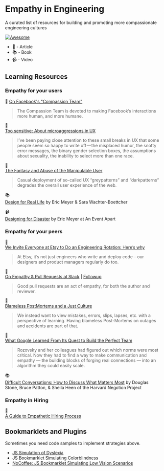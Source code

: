 # Empathy in Engineering
A curated list of resources for building and promoting more compassionate engineering cultures

[![Awesome](https://cdn.rawgit.com/sindresorhus/awesome/d7305f38d29fed78fa85652e3a63e154dd8e8829/media/badge.svg)](https://github.com/sindresorhus/awesome)

- 📰 - Article
- 📚  - Book
- 📹 - Video

## Learning Resources

### Empathy for your users

📰 
[On Facebook's "Compassion Team"](http://www.nytimes.com/2016/03/13/fashion/facebook-breakup-compassion-team.html?_r=0)

> The Compassion Team is devoted to making Facebook’s interactions more human, and more humane.

📰  
[Too sensitive: About microaggressions in UX](https://medium.com/@sara_ann_marie/too-sensitive-9752a86a8382)

> I’ve been paying close attention to these small breaks in UX that some people seem so happy to write off — the misplaced humor, the snotty error messages, the binary gender selection boxes, the assumptions about sexuality, the inability to select more than one race.

📰  
[The Fantasy and Abuse of the Manipulable User](https://modelviewculture.com/pieces/the-fantasy-and-abuse-of-the-manipulable-user)

> Casual deployment of so-called UX “greypatterns” and “darkpatterns” degrades the overall user experience of the web.

📚  
[Design for Real Life](https://abookapart.com/products/design-for-real-life) by Eric Meyer & Sara Wachter-Boettcher

📹  
[Designing for Disaster](https://vimeo.com/148927676) by Eric Meyer at An Event Apart

### Empathy for your peers

📰  
[We Invite Everyone at Etsy to Do an Engineering Rotation: Here’s why](https://codeascraft.com/2014/12/22/engineering-rotation/)

> At Etsy, it’s not just engineers who write and deploy code – our designers and product managers regularly do too.

📰  
[On Empathy & Pull Requests at Slack](https://slack.engineering/on-empathy-pull-requests-979e4257d158) | [Followup](https://slack.engineering/how-about-code-reviews-2695fb10d034)

> Good pull requests are an act of empathy, for both the author and reviewer.

📰  
[Blameless PostMortems and a Just Culture](https://codeascraft.com/2012/05/22/blameless-postmortems/)

> We instead want to view mistakes, errors, slips, lapses, etc. with a perspective of learning. Having blameless Post-Mortems on outages and accidents are part of that.

📰  
[What Google Learned From Its Quest to Build the Perfect Team](http://www.nytimes.com/2016/02/28/magazine/what-google-learned-from-its-quest-to-build-the-perfect-team.html)

> Rozovsky and her colleagues had figured out which norms were most critical. Now they had to find a way to make communication and empathy — the building blocks of forging real connections — into an algorithm they could easily scale.

📚  
[Difficult Conversations: How to Discuss What Matters Most](http://smile.amazon.com/gp/product/B004CR6ALA/) by Douglas Stone, Bruce Patton, & Sheila Heen of the Harvard Negotion Project


### Empathy in Hiring

📰  
[A Guide to Empathetic Hiring Process](https://medium.com/@fox/a-guide-to-empathetic-hiring-processes-c11c7ce0cd49#.2lp0a0phu)


## Bookmarklets and Plugins

Sometimes you need code samples to implement strategies above. 

- [JS Simulation of Dyslexia](http://geon.github.io/programming/2016/03/03/dsxyliea)
- [JS Bookmarklet Simulating Colorblindness](https://github.com/Altreus/colourblind)
- [NoCoffee: JS Bookmarklet Simulating Low Vision Scenarios](https://accessgarage.wordpress.com/2013/02/09/458/)
